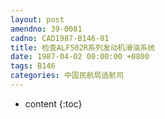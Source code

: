 ```yaml
---
layout: post
amendno: 39-0081
cadno: CAD1987-B146-01
title: 检查ALF502R系列发动机滑油系统
date: 1987-04-02 00:00:00 +0800
tags: B146
categories: 中国民航局适航司
---
```


* content
{:toc}


